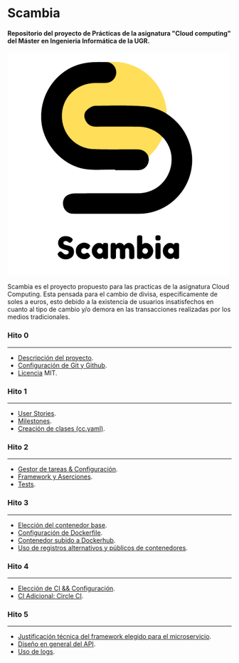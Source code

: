 # Scambia
#### Repositorio del proyecto de Prácticas de la asignatura "Cloud computing" del Máster en Ingenieria Informática de la UGR. 

![](https://raw.githubusercontent.com/florescobar/Scambia-PracticasCC-UGR/main/docs/img/logo.png)

Scambia es el proyecto propuesto para las practicas de la asignatura Cloud Computing. Esta pensada para el cambio de divisa, especificamente de soles a euros, esto debido a la existencia de usuarios insatisfechos en cuanto al tipo de cambio y/o demora en las transacciones realizadas por los medios tradicionales.

### Hito 0
------------
- [Descripción del proyecto](/docs/hito_0/0_descripcionproyecto.md).
- [Configuración de Git y Github](/docs/hito_0/1_configuraciongit.md).
- [Licencia](https://github.com/florescobar/Scambia-PracticasCC-UGR/blob/main/LICENSE) MIT.

### Hito 1
------------
- [User Stories](https://github.com/florescobar/Scambia-PracticasCC-UGR/issues).
- [Milestones](https://github.com/florescobar/Scambia-PracticasCC-UGR/milestones).
- [Creación de clases (cc.yaml)](/cc.yaml).

### Hito 2
------------
- [Gestor de tareas & Configuración](/docs/hito_2/0_gestor_tareas.md).
- [Framework y Aserciones](/docs/hito_2/1_herramientas_test.md).
- [Tests](/docs/hito_2/2_tests.md).

### Hito 3
------------
- [Elección del contenedor base](/docs/hito_3/0_contenedor_base.md).
- [Configuración de Dockerfile](/docs/hito_3/1_configuracion_dockerfile.md).
- [Contenedor subido a Dockerhub](/docs/hito_3/2_docker_hub.md).
- [Uso de registros alternativos y públicos de contenedores](/docs/hito_3/3_actions.md).


### Hito 4
------------
- [Elección de CI && Configuración](/docs/hito_4/0_ci_githubactions.md).
- [CI Adicional: Circle CI](/docs/hito_4/1_ci_circleci.md).

### Hito 5
------------
- [Justificación técnica del framework elegido para el microservicio](/docs/hito_5/0_justificacion.md).
- [Diseño en general del API](/docs/hito_5/1_api.md).
- [Uso de logs](/docs/hito_5/2_logs.md).





